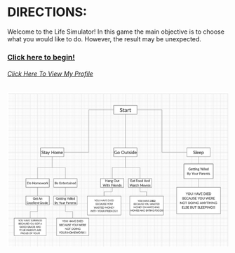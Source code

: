 # DIRECTIONS:
Welcome to the Life Simulator!
In this game the main objective is to choose what you would like to do. However, the result may be unexpected.
### [Click here to begin!](home.md)

###### [Click Here To View My Profile](https://github.com/ninal1811/)
![Organizer](organizer/Organizer.png)